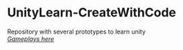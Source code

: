 # UnityLearn-CreateWithCode
Repository with several prototypes to learn unity      
[*Gameplays here*](https://www.youtube.com/channel/UCs-JadMKlkGXlCIEbihWwYg)
